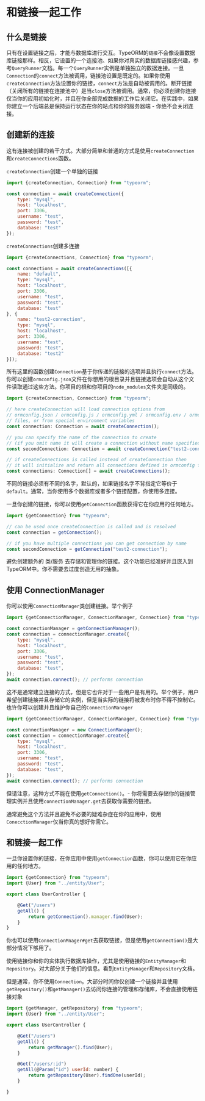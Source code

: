 # 和链接一起工作

## 什么是链接

只有在设置链接之后，才能与数据库进行交互。TypeORM的`链接`不会像设置数据库链接那样。相反，它设置的一个连接池、如果你对真实的数据库链接感兴趣，参考`QueryRunner`文档。每一个`QueryRunner`实例是单独独立的数据连接。一旦`Connection`的`connect`方法被调用，链接池设置是既定的。如果你使用`createConnection`方法设置你的链接，`connect`方法是自动被调用的。断开链接（关闭所有的链接在连接池中）是当`close`方法被调用。通常，你必须创建你连接仅当你的应用初始化时，并且在你全部完成数据的工作后关闭它。在实践中，如果你建立一个后端总是保持运行状态在你的站点和你的服务器端 - 你绝不会关闭连接。


## 创建新的连接

这有连接被创建的若干方式。大部分简单和普通的方式是使用`createConnection`和`createConnections`函数。

`createConnection`创建一个单独的链接

```javascript
import {createConnection, Connection} from "typeorm";

const connection = await createConnection({
    type: "mysql",
    host: "localhost",
    port: 3306,
    username: "test",
    password: "test",
    database: "test"
});
```
`createConnections`创建多连接

```javascript
import {createConnections, Connection} from "typeorm";

const connections = await createConnections([{
    name: "default",
    type: "mysql",
    host: "localhost",
    port: 3306,
    username: "test",
    password: "test",
    database: "test"
}, {
    name: "test2-connection",
    type: "mysql",
    host: "localhost",
    port: 3306,
    username: "test",
    password: "test",
    database: "test2"
}]);
```

所有这里的函数创建`Connection`基于你传递的链接的选项并且执行`connect`方法。你可以创建`ormconfig.json`文件在你想用的根目录并且链接选项会自动从这个文件读取通过这些方法。你项目的根和你项目的`node_modules`文件夹是同级的。

```javascript
import {createConnection, Connection} from "typeorm";

// here createConnection will load connection options from
// ormconfig.json / ormconfig.js / ormconfig.yml / ormconfig.env / ormconfig.xml
// files, or from special environment variables
const connection: Connection = await createConnection();

// you can specify the name of the connection to create
// (if you omit name it will create a connection without name specified)
const secondConnection: Connection = await createConnection("test2-connection");

// if createConnections is called instead of createConnection then
// it will initialize and return all connections defined in ormconfig file
const connections: Connection[] = await createConnections();
```

不同的链接必须有不同的名字，默认的，如果链接名字不背指定它等价于`default`。通常，当你使用多个数据库或者多个链接配置，你使用多连接。

一旦你创建的链接，你可以使用`getConnection`函数获得它在你应用的任何地方。

```javascript
import {getConnection} from "typeorm";

// can be used once createConnection is called and is resolved
const connection = getConnection();

// if you have multiple connections you can get connection by name
const secondConnection = getConnection("test2-connection");
```

避免创建额外的 类/服务 去存储和管理你的链接。这个功能已经准好并且嵌入到TypeORM中。你不需要去过度创造无用的抽象。

## 使用 ConnectionManager

你可以使用`ConnectionManager`类创建链接。举个例子

```javascript
import {getConnectionManager, ConnectionManager, Connection} from "typeorm";

const connectionManager = getConnectionManager();
const connection = connectionManager.create({
    type: "mysql",
    host: "localhost",
    port: 3306,
    username: "test",
    password: "test",
    database: "test",
});
await connection.connect(); // performs connection
```

这不是通常建立连接的方式，但是它也许对于一些用户是有用的。举个例子，用户希望创建链接并且存储它的实例，但是当实际的链接将被发布时你不得不控制它。也许你可以创建并且维护你自己的`ConnectionManager`

```javascript
import {getConnectionManager, ConnectionManager, Connection} from "typeorm";

const connectionManager = new ConnectionManager();
const connection = connectionManager.create({
    type: "mysql",
    host: "localhost",
    port: 3306,
    username: "test",
    password: "test",
    database: "test",
});
await connection.connect(); // performs connection
```

但请注意，这种方式不能在使用`getConnection()`。- 你将需要去存储你的链接管理实例并且使用`connectionManager.get`去获取你需要的链接。

通常避免这个方法并且避免不必要的疑难杂症在你的应用中，使用`ConecctionManager`仅当你真的想好你需它。

## 和链接一起工作

一旦你设置你的链接，在你应用中使用`getConnection`函数，你可以使用它在你应用的任何地方。

```javascript
import {getConnection} from "typeorm";
import {User} from "../entity/User";

export class UserController {

    @Get("/users")
    getAll() {
        return getConnection().manager.find(User);
    }
}
```

你也可以使用`ConnectionMnager#get`去获取链接，但是使用`getConnection()`是大部分情况下够用了。

使用链接你和你的实体执行数据库操作，尤其是使用链接的`EntityManager`和`Repository`。对大部分关于他们的信息。看到`EntityManager`和`Repository`文档。

但是通常，你不使用`Connection`。大部分时间你仅创建一个链接并且使用`getRepository()`和`getManager()`去访问你连接的管理和存储库，不会直接使用链接对象

```javascript
import {getManager, getRepository} from "typeorm";
import {User} from "../entity/User";

export class UserController {

    @Get("/users")
    getAll() {
        return getManager().find(User);
    }

    @Get("/users/:id")
    getAll(@Param("id") userId: number) {
        return getRepository(User).findOne(userId);
    }

}
```